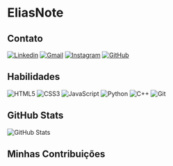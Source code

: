 # EliasNote

## Contato
[![Linkedin](https://img.shields.io/badge/Linkedin-000?style=for-the-badge&logo=linkedin&logoColor=blue)](https://www.linkedin.com/in/elias-mathias-sand-243398234/)
[![Gmail](https://img.shields.io/badge/Gmail-000?style=for-the-badge&logo=gmail)](mailto:elias.coder1@gmail.com)
[![Instagram](https://img.shields.io/badge/Instagram-000?style=for-the-badge&logo=instagram)](https://www.instagram.com/estodante/)
[![GitHub](https://img.shields.io/badge/GitHub-100000?style=for-the-badge&logo=github&logoColor=white)](https://github.com/EliasNote)
## Habilidades
![HTML5](https://img.shields.io/badge/HTML5-E34F26?style=for-the-badge&logo=html5&logoColor=white)
![CSS3](https://img.shields.io/badge/CSS3-1572B6?style=for-the-badge&logo=css3&logoColor=white)
![JavaScript](https://img.shields.io/badge/JavaScript-F7DF1E?style=for-the-badge&logo=javascript&logoColor=black)
![Python](https://img.shields.io/badge/python-3670A0?style=for-the-badge&logo=python&logoColor=ffdd54)
![C++](https://img.shields.io/badge/C%2B%2B-00599C?style=for-the-badge&logo=c%2B%2B&logoColor=white)
![Git](https://img.shields.io/badge/GIT-E44C30?style=for-the-badge&logo=git&logoColor=white)
## GitHub Stats
![GitHub Stats](https://github-readme-stats.vercel.app/api?username=EliasNote&theme=transparent&bg_color=000&border_color=ffffff&show_icons=true&icon_color=1246AB&title_color=1246AB&text_color=FFF)
## Minhas Contribuições

